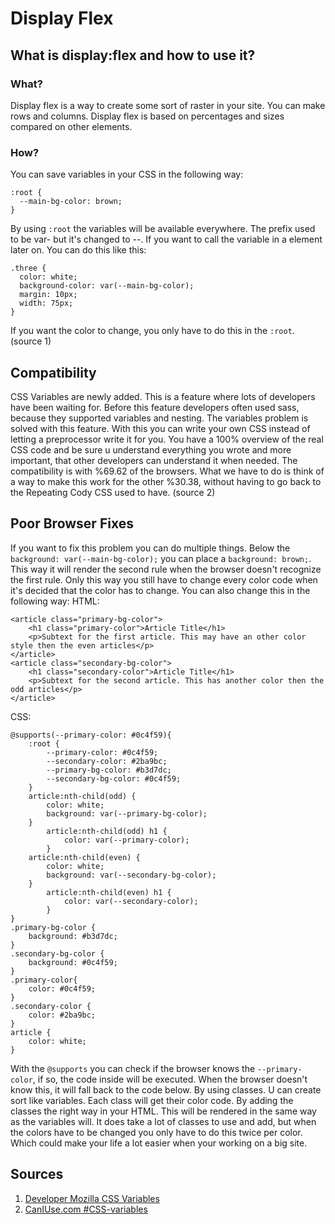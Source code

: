 # Display Flex

## What is display:flex and how to use it?
### What?
Display flex is a way to create some sort of raster in your site. You can make
rows and columns. Display flex is based on percentages and sizes compared on other
elements.

### How?
You can save variables in your CSS in the following way:
```
:root {
  --main-bg-color: brown;
}
```
By using `:root` the variables will be available everywhere. The prefix used to be var- but it's
changed to --. If you want to call the variable in a element later on. You can do this like this:
```
.three {
  color: white;
  background-color: var(--main-bg-color);
  margin: 10px;
  width: 75px;
}
```
If you want the color to change, you only have to do this in the `:root`. (source 1)

## Compatibility
CSS Variables are newly added. This is a feature where lots of developers have been waiting for.
Before this feature developers often used sass, because they supported variables and nesting. The
variables problem is solved with this feature. With this you can write your own CSS instead of letting
a preprocessor write it for you. You have a 100% overview of the real CSS code and be sure u understand
everything you wrote and more important, that other developers can understand it when needed.
The compatibility is with %69.62 of the browsers. What we have to do is think of a way to make this work
for the other %30.38, without having to go back to the Repeating Cody CSS used to have. (source 2)

## Poor Browser Fixes
If you want to fix this problem you can do multiple things. Below the `background: var(--main-bg-color);`
you can place a `background: brown;`. This way it will render the second rule when the browser doesn't
recognize the first rule. Only this way you still have to change every color code when it's decided that the
color has to change. You can also change this in the following way:
HTML:

```
<article class="primary-bg-color">
	<h1 class="primary-color">Article Title</h1>
	<p>Subtext for the first article. This may have an other color style then the even articles</p>
</article>
<article class="secondary-bg-color">
	<h1 class="secondary-color">Article Title</h1>
	<p>Subtext for the second article. This has another color then the odd articles</p>
</article>

```
CSS:
```
@supports(--primary-color: #0c4f59){
	:root {
		--primary-color: #0c4f59;
		--secondary-color: #2ba9bc;
		--primary-bg-color: #b3d7dc;
		--secondary-bg-color: #0c4f59;
	}
	article:nth-child(odd) {
		color: white;
		background: var(--primary-bg-color);
	}
		article:nth-child(odd) h1 {				
			color: var(--primary-color);
		}
	article:nth-child(even) {
		color: white;
		background: var(--secondary-bg-color);			
	}
		article:nth-child(even) h1 {				
			color: var(--secondary-color);
		}
}
.primary-bg-color {
	background: #b3d7dc;
}
.secondary-bg-color {
	background: #0c4f59;			
}
.primary-color{				
	color: #0c4f59;
}
.secondary-color {				
	color: #2ba9bc;
}
article {
	color: white;
}
```
With the `@supports` you can check if the browser knows the `--primary-color`, if so, the code inside will be
executed. When the browser doesn't know this, it will fall back to the code below. By using classes. U can create
sort like variables. Each class will get their color code. By adding the classes the right way in your HTML. This
will be rendered in the same way as the variables will. It does take a lot of classes to use and add, but when the
colors have to be changed you only have to do this twice per color. Which could make your life a lot easier when
your working on a big site.

## Sources
1. [Developer Mozilla CSS Variables](https://developer.mozilla.org/en-US/docs/Web/CSS/Using_CSS_variables)
2. [CanIUse.com #CSS-variables](http://caniuse.com/#feat=css-variables)
